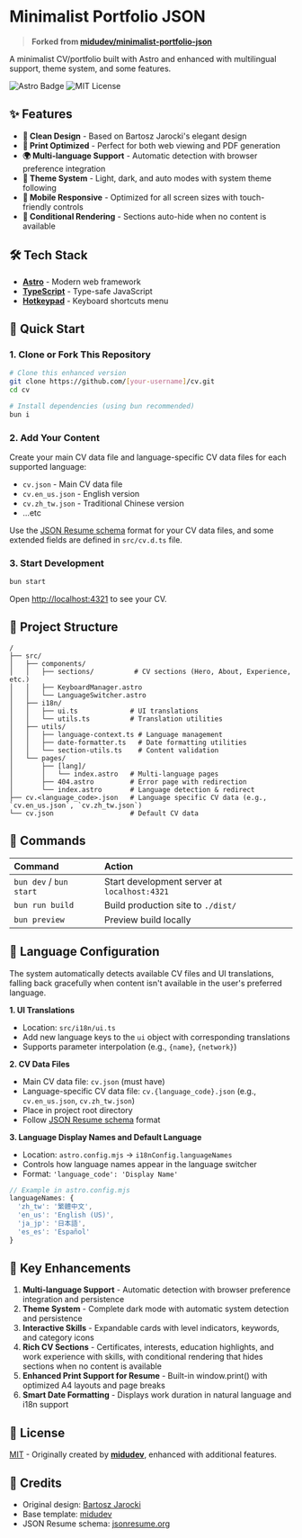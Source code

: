 # Minimalist Portfolio JSON

> **Forked from [midudev/minimalist-portfolio-json](https://github.com/midudev/minimalist-portfolio-json)**

A minimalist CV/portfolio built with Astro and enhanced with multilingual support, theme system, and some features.

![Astro Badge](https://img.shields.io/badge/Astro-BC52EE?logo=astro&logoColor=fff&style=flat)
![MIT License](https://img.shields.io/badge/License-MIT-yellow.svg)

## ✨ Features

- **🎨 Clean Design** - Based on Bartosz Jarocki's elegant design
- **📄 Print Optimized** - Perfect for both web viewing and PDF generation
- **🌍 Multi-language Support** - Automatic detection with browser preference integration
- **🎨 Theme System** - Light, dark, and auto modes with system theme following
- **📱 Mobile Responsive** - Optimized for all screen sizes with touch-friendly controls
- **🔧 Conditional Rendering** - Sections auto-hide when no content is available

## 🛠️ Tech Stack

- [**Astro**](https://astro.build/) - Modern web framework
- [**TypeScript**](https://www.typescriptlang.org/) - Type-safe JavaScript
- [**Hotkeypad**](https://github.com/ssleptsov/ninja-keys) - Keyboard shortcuts menu

## 🚀 Quick Start

### 1. Clone or Fork This Repository

```bash
# Clone this enhanced version
git clone https://github.com/[your-username]/cv.git
cd cv

# Install dependencies (using bun recommended)
bun i
```

### 2. Add Your Content

Create your main CV data file and language-specific CV data files for each supported language:

- `cv.json` - Main CV data file
- `cv.en_us.json` - English version
- `cv.zh_tw.json` - Traditional Chinese version
- ...etc

Use the [JSON Resume schema](https://jsonresume.org/schema/) format for your CV data files, and some extended fields are defined in `src/cv.d.ts` file.

### 3. Start Development

```bash
bun start
```

Open [http://localhost:4321](http://localhost:4321) to see your CV.

## 📁 Project Structure

```
/
├── src/
│   ├── components/
│   │   ├── sections/          # CV sections (Hero, About, Experience, etc.)
│   │   ├── KeyboardManager.astro
│   │   └── LanguageSwitcher.astro
│   ├── i18n/
│   │   ├── ui.ts             # UI translations
│   │   └── utils.ts          # Translation utilities
│   ├── utils/
│   │   ├── language-context.ts # Language management
│   │   ├── date-formatter.ts   # Date formatting utilities
│   │   └── section-utils.ts    # Content validation
│   └── pages/
│       ├── [lang]/
│       │   └── index.astro   # Multi-language pages
│       ├── 404.astro         # Error page with redirection
│       └── index.astro       # Language detection & redirect
├── cv.<language_code>.json   # Language specific CV data (e.g., `cv.en_us.json`, `cv.zh_tw.json`)
└── cv.json                   # Default CV data
```

## 🧞 Commands

| Command | Action |
|:--------|:-------|
| `bun dev` / `bun start` | Start development server at `localhost:4321` |
| `bun run build` | Build production site to `./dist/` |
| `bun preview` | Preview build locally |


## 🔧 Language Configuration

The system automatically detects available CV files and UI translations, falling back gracefully when content isn't available in the user's preferred language.

**1. UI Translations**
- Location: `src/i18n/ui.ts`
- Add new language keys to the `ui` object with corresponding translations
- Supports parameter interpolation (e.g., `{name}`, `{network}`)

**2. CV Data Files**
- Main CV data file: `cv.json` (must have)
- Language-specific CV data file: `cv.{language_code}.json` (e.g., `cv.en_us.json`, `cv.zh_tw.json`)
- Place in project root directory
- Follow [JSON Resume schema](https://jsonresume.org/schema/) format

**3. Language Display Names and Default Language**
- Location: `astro.config.mjs` → `i18nConfig.languageNames`
- Controls how language names appear in the language switcher
- Format: `'language_code': 'Display Name'`

```javascript
// Example in astro.config.mjs
languageNames: {
  'zh_tw': '繁體中文',
  'en_us': 'English (US)',
  'ja_jp': '日本語',
  'es_es': 'Español'
}
```

## 🎯 Key Enhancements

1. **Multi-language Support** - Automatic detection with browser preference integration and persistence
2. **Theme System** - Complete dark mode with automatic system detection and persistence
3. **Interactive Skills** - Expandable cards with level indicators, keywords, and category icons
4. **Rich CV Sections** - Certificates, interests, education highlights, and work experience with skills, with conditional rendering that hides sections when no content is available
5. **Enhanced Print Support for Resume** - Built-in window.print() with optimized A4 layouts and page breaks
6. **Smart Date Formatting** - Displays work duration in natural language and i18n support

## 📄 License

[MIT](LICENSE.txt) - Originally created by [**midudev**](https://midu.dev), enhanced with additional features.

## 🙏 Credits

- Original design: [Bartosz Jarocki](https://github.com/BartoszJarocki/cv)
- Base template: [midudev](https://github.com/midudev/minimalist-portfolio-json)
- JSON Resume schema: [jsonresume.org](https://jsonresume.org/schema/)